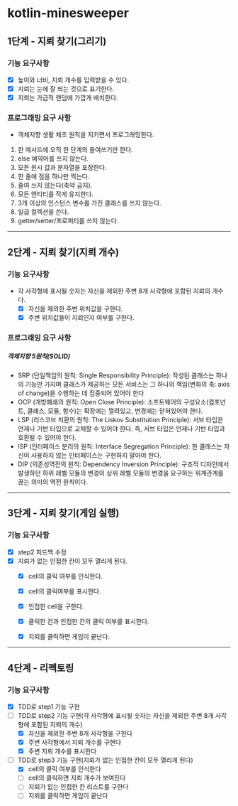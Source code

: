 # kotlin-minesweeper

## 1단계 - 지뢰 찾기(그리기)

### 기능 요구사항

- [x] 높이와 너비, 지뢰 개수를 입력받을 수 있다.
- [x] 지뢰는 눈에 잘 띄는 것으로 표기한다.
- [x] 지뢰는 가급적 랜덤에 가깝게 배치한다.

### 프로그래밍 요구 사항
- 객체지향 생활 체조 원칙을 지키면서 프로그래밍한다.

1. 한 메서드에 오직 한 단계의 들여쓰기만 한다.
2. else 예약어를 쓰지 않는다.
3. 모든 원시 값과 문자열을 포장한다.
4. 한 줄에 점을 하나만 찍는다.
5. 줄여 쓰지 않는다(축약 금지).
6. 모든 엔티티를 작게 유지한다.
7. 3개 이상의 인스턴스 변수를 가진 클래스를 쓰지 않는다.
8. 일급 컬렉션을 쓴다.
9. getter/setter/프로퍼티를 쓰지 않는다.

----

## 2단계 - 지뢰 찾기(지뢰 개수)

### 기능 요구사항
- 각 사각형에 표시될 숫자는 자신을 제외한 주변 8개 사각형에 포함된 지뢰의 개수다.
  - [x] 자신을 제외한 주변 위치값을 구한다.
  - [x] 주변 위치값들이 지뢰인지 여부를 구한다. 

### 프로그래밍 요구 사항
  
##### 객체지향 5원칙(SOLID)

- SRP (단일책임의 원칙: Single Responsibility Principle): 작성된 클래스는 하나의 기능만 가지며 클래스가 제공하는 모든 서비스는 그 하나의 책임(변화의 축: axis of change)을 수행하는 데 집중되어 있어야 한다
- OCP (개방폐쇄의 원칙: Open Close Principle): 소프트웨어의 구성요소(컴포넌트, 클래스, 모듈, 함수)는 확장에는 열려있고, 변경에는 닫혀있어야 한다.
- LSP (리스코브 치환의 원칙: The Liskov Substitution Principle): 서브 타입은 언제나 기반 타입으로 교체할 수 있어야 한다. 즉, 서브 타입은 언제나 기반 타입과 호환될 수 있어야 한다.
- ISP (인터페이스 분리의 원칙: Interface Segregation Principle): 한 클래스는 자신이 사용하지 않는 인터페이스는 구현하지 말아야 한다.
- DIP (의존성역전의 원칙: Dependency Inversion Principle): 구조적 디자인에서 발생하던 하위 레벨 모듈의 변경이 상위 레벨 모듈의 변경을 요구하는 위계관계를 끊는 의미의 역전 원칙이다.

----

## 3단계 - 지뢰 찾기(게임 실행)

### 기능 요구사항
- [x] step2 피드백 수정
- [x] 지뢰가 없는 인접한 칸이 모두 열리게 된다.
  - [x] cell의 클릭 여부를 인식한다.
  - [x] cell의 클릭여부를 표시한다.
  - [x] 인접한 cell을 구한다.
  - [x] 클릭한 칸과 인접한 칸의 클릭 여부를 표시한다. 
  - [x] 지뢰를 클릭하면 게임이 끝난다.


--- 

## 4단계 - 리펙토링

### 기능 요구사항

- [x] TDD로 step1 기능 구현
- [ ] TDD로 step2 기능 구현(각 사각형에 표시될 숫자는 자신을 제외한 주변 8개 사각형에 포함된 지뢰의 개수)
  - [x] 자신을 제외한 주변 8개 사각형을 구한다
  - [X] 주변 사각형에서 지뢰 개수를 구현다
  - [x] 주변 지뢰 개수를 표시한다
- [ ] TDD로 step3 기능 구현(지뢰가 없는 인접한 칸이 모두 열리게 된다)
  - [x] cell의 클릭 여부를 인식한다
  - [ ] cell의 클릭하면 지뢰 개수가 보여진다
  - [ ] 지뢰가 없는 인접한 칸 리스트를 구한다
  - [ ] 지뢰를 클릭하면 게임이 끝난다
